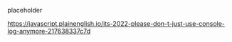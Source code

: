 placeholder

https://javascript.plainenglish.io/its-2022-please-don-t-just-use-console-log-anymore-217638337c7d
